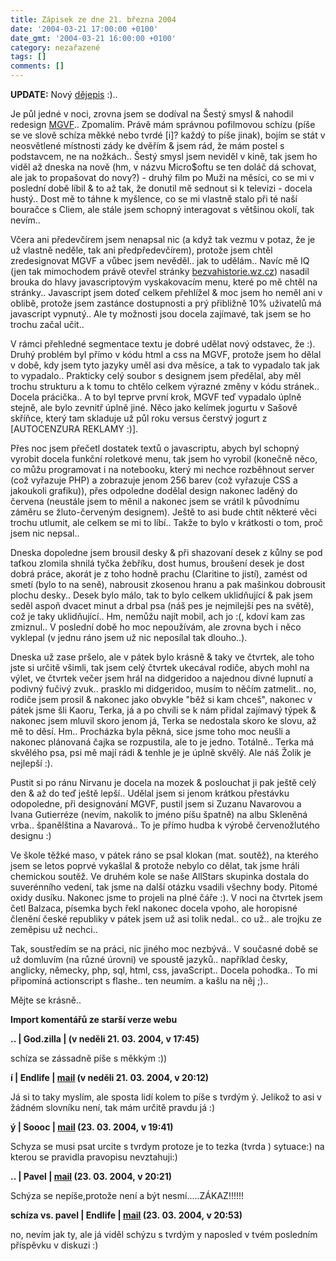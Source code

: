 ```yaml
---
title: Zápisek ze dne 21. března 2004
date: '2004-03-21 17:00:00 +0100'
date_gmt: '2004-03-21 16:00:00 +0100'
category: nezařazené
tags: []
comments: []
---
```

<p><strong>UPDATE:</strong> Nový <a href="waste/dejepis.doc">dějepis</a> :)..</p>
<p>Je půl jedné v noci, zrovna jsem se dodíval na Šestý smysl &amp; nahodil  redesign <a href="http://mgvforum.wz.cz">MGVF</a>.. Zpomalím. Právě mám správnou  pofilmovou schízu (píše se ve slově schíza měkké nebo tvrdé [i]? každý to píše  jinak), bojím se stát v neosvětlené místnosti zády ke dvěřím &amp; jsem rád,  že mám postel s podstavcem, ne na nožkách.. Šestý smysl jsem neviděl v kině,  tak jsem ho viděl až dneska na nově (hm, v názvu Micro$oftu se ten doláč dá schovat,  ale jak to propašovat do novy?) - druhý film po Muži na měsíci, co se mi v poslední  době líbil &amp; to až tak, že donutil mě sednout si k televizi - docela hustý..  Dost mě to táhne k myšlence, co se mi vlastně stalo při té naší bouračce s Cliem, ale  stále jsem schopný interagovat s většinou okolí, tak nevím..</p>
<p>Včera ani předevčírem jsem nenapsal nic (a když tak vezmu v potaz, že je už  vlastně neděle, tak ani předpředevčírem), protože jsem chtěl zredesignovat MGVF  a vůbec jsem nevěděl.. jak to udělám.. Navíc mě IQ (jen tak mimochodem právě otevřel  stránky <a href="http://bezvahistorie.wz.cz">bezvahistorie.wz.cz</a>) nasadil  brouka do hlavy javascriptovým vyskakovacím menu, které po mě chtěl na stránky..  Javascript jsem doteď celkem přehlížel &amp; moc jsem ho neměl ani v oblibě,  protože jsem zastánce dostupnosti a prý přibližně 10% uživatelů má javascript  vypnutý.. Ale ty možnosti jsou docela zajímavé, tak jsem se ho trochu začal učit..</p>
<p>V rámci přehledné segmentace textu je dobré udělat nový odstavec, že :). Druhý  problém byl přímo v kódu html a css na MGVF, protože jsem ho dělal v době, kdy jsem  tyto jazyky uměl asi dva měsíce, a tak to vypadalo tak jak to vypadalo.. Prakticky  celý soubor s designem jsem předělal, aby měl trochu strukturu a k tomu to chtělo  celkem výrazné změny v kódu stránek.. Docela prácička.. A to byl teprve první  krok, MGVF teď vypadalo úplně stejně, ale bylo zevnitř úplně jiné. Něco jako  kelímek jogurtu v Sašově skříňce, který tam skladuje už půl roku versus čerstvý  jogurt z [AUTOCENZURA REKLAMY :)].</p>
<p>Přes noc jsem přečetl dostatek textů o javascriptu, abych byl schopný vyrobit  docela funkční roletkové menu, tak jsem ho vyrobil (konečně něco, co můžu programovat  i na notebooku, který mi nechce rozběhnout server (což vyřazuje PHP) a zobrazuje  jenom 256 barev (což vyřazuje CSS a jakoukoli grafiku)), přes odpoledne dodělal design  nakonec laděný do červena (neustále jsem to měnil a nakonec jsem se vrátil k  původnímu záměru se žluto-červeným designem). Ještě to asi bude chtít některé věci  trochu utlumit, ale celkem se mi to líbí.. Takže to bylo v krátkosti o tom, proč  jsem nic nepsal..</p>
<p>Dneska dopoledne jsem brousil desky &amp; při shazovaní desek z kůlny se pod  taťkou zlomila shnilá tyčka žebříku, dost humus, broušení desek je dost dobrá práce,  akorát je z toho hodně prachu (Claritine to jistí), zamést od smetí (bylo to na seně),  nabrousit zkosenou hranu a pak mašinkou dobrousit plochu desky.. Desek bylo málo,  tak to bylo celkem uklidňující &amp; pak jsem seděl aspoň dvacet minut a drbal  psa (náš pes je nejmilejší pes na světě), což je taky uklidňující.. Hm, nemůžu najít  mobil, ach jo :(, kdoví kam zas zmiznul.. V poslední době ho moc nepoužívám,  ale zrovna bych i něco vyklepal (v jednu ráno jsem už nic neposílal tak dlouho..).</p>
<p>Dneska už zase pršelo, ale v pátek bylo krásně &amp; taky ve čtvrtek, ale toho jste  si určitě všimli, tak jsem celý čtvrtek ukecával rodiče, abych mohl na výlet,  ve čtvrtek večer jsem hrál na didgeridoo a najednou divné lupnutí a podivný fučivý  zvuk.. prasklo mi didgeridoo, musím to něčím zatmelit.. no, rodiče jsem prosil &amp;  nakonec jako obvykle &quot;běž si kam chceš&quot;, nakonec v pátek jsme šli Kaoru,  Terka, já a po chvíli se k nám přidal zajímavý týpek &amp; nakonec jsem mluvil  skoro jenom já, Terka se nedostala skoro ke slovu, až mě to děsí. Hm.. Procházka byla  pěkná, sice jsme toho moc neušli a nakonec plánovaná čajka se rozpustila,  ale to je jedno. Totálně.. Terka má skvělého psa, psi mě mají rádi &amp; tenhle je  je úplně skvělý. Ale náš Žolik je nejlepší :).</p>
<p>Pustit si po ránu Nirvanu je docela na mozek &amp; poslouchat ji pak ještě celý  den &amp; až do teď ještě lepší.. Udělal jsem si jenom krátkou přestávku odopoledne,  při designování MGVF, pustil jsem si Zuzanu Navarovou a Ivana Gutierréze (nevím, nakolik  to jméno píšu špatně) na albu Skleněná vrba.. španělština a Navarová.. To je přímo hudba k výrobě  červenožlutého designu :)</p>
<p>Ve škole těžké maso, v pátek ráno se psal klokan (mat. soutěž), na kterého  jsem se letos poprvé vykašlal &amp; protože nebylo co dělat, tak jsme hráli  chemickou soutěž. Ve druhém kole se naše AllStars skupinka dostala do suverénního  vedení, tak jsme na další otázku vsadili všechny body. Pitomé oxidy dusíku. Nakonec  jsme to projeli na plné čáře :). V noci na čtvrtek jsem četl Balzaca, písemka bych  řekl nakonec docela vpoho, ale horopisné členění české republiky v pátek jsem  už asi tolik nedal.. co už.. ale trojku ze zeměpisu už nechci..</p>
<p>Tak, soustředím se na práci, nic jiného moc nezbývá.. V současné době se už domluvím  (na různé úrovni) ve spoustě jazyků.. například česky, anglicky, německy, php, sql,  html, css, javaScript.. Docela pohodka.. To mi připomíná actionscript s flashe..  ten neumím. a kašlu na něj ;)..</p>
<p>Mějte se krásně..</p>
<div class="import-komentaru">
<p><strong>Import komentářů ze starší verze webu</strong></p>
<div class="comment">
<p style="font-weight:bold"><span class="compredmet">..</span> | <span class="comname">God.zilla</span> | (v&nbsp;neděli&nbsp;21.&nbsp;03.&nbsp;2004,&nbsp;v&nbsp;17:45)</p>
<p>schíza se zássadně píše s měkkým :)) </p>
</div>
<div class="comment">
<p style="font-weight:bold"><span class="compredmet">í</span> | <span class="comname">Endlife</span> |  <a href="mailto:jan.martinek@post.cz">mail</a> (v&nbsp;neděli&nbsp;21.&nbsp;03.&nbsp;2004,&nbsp;v&nbsp;20:12)</p>
<p>Já si to taky myslím, ale sposta lidí kolem to píše s tvrdým ý. Jelikož to asi v žádném slovníku není, tak mám určitě pravdu já :) </p>
</div>
<div class="comment">
<p style="font-weight:bold"><span class="compredmet">ý</span> | <span class="comname">Soooc</span> |  <a href="mailto:xsoc@post.cz">mail</a> (23.&nbsp;03.&nbsp;2004,&nbsp;v&nbsp;19:41)</p>
<p>Schyza se musi psat urcite s tvrdym protoze je to tezka (tvrda ) sytuace:) na kterou se pravidla pravopisu nevztahuji:) </p>
</div>
<div class="comment">
<p style="font-weight:bold"><span class="compredmet">..</span> | <span class="comname">Pavel</span> |  <a href="mailto:newnamevs@post.cz">mail</a> (23.&nbsp;03.&nbsp;2004,&nbsp;v&nbsp;20:21)</p>
<p>Schýza se nepíše,protože není a být nesmí.....ZÁKAZ!!!!!! </p>
</div>
<div class="comment">
<p style="font-weight:bold"><span class="compredmet">schíza vs. pavel</span> | <span class="comname">Endlife</span> |  <a href="mailto:jan.martinek@post.cz">mail</a> (23.&nbsp;03.&nbsp;2004,&nbsp;v&nbsp;20:53)</p>
<p>no, nevím jak ty, ale já viděl schýzu s tvrdým y naposled v tvém posledním příspěvku v diskuzi :) </p>
</div>
</div>
